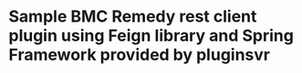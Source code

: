 # Sample BMC Remedy rest client plugin using Feign library and Spring Framework provided by pluginsvr